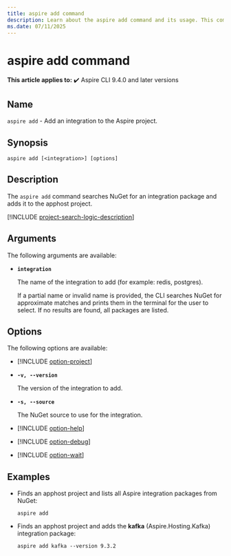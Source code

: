 ```yaml
---
title: aspire add command
description: Learn about the aspire add command and its usage. This command adds an integration package to an Aspire apphost project.
ms.date: 07/11/2025
---
```

# aspire add command

**This article applies to:** ✔️ Aspire CLI 9.4.0 and later versions

## Name

`aspire add` - Add an integration to the Aspire project.

## Synopsis

```dotnetcli
aspire add [<integration>] [options]
```

## Description

The `aspire add` command searches NuGet for an integration package and adds it to the apphost project.

[!INCLUDE [project-search-logic-description](includes/project-search-logic-description.md)]

## Arguments

The following arguments are available:

- **`integration`**

  The name of the integration to add (for example: redis, postgres).

  If a partial name or invalid name is provided, the CLI searches NuGet for approximate matches and prints them in the terminal for the user to select. If no results are found, all packages are listed.

## Options

The following options are available:

- [!INCLUDE [option-project](includes/option-project.md)]

- **`-v, --version`**

  The version of the integration to add.

- **`-s, --source`**

  The NuGet source to use for the integration.

- [!INCLUDE [option-help](includes/option-help.md)]

- [!INCLUDE [option-debug](includes/option-debug.md)]

- [!INCLUDE [option-wait](includes/option-wait.md)]

## Examples

- Finds an apphost project and lists all Aspire integration packages from NuGet:

  ```Command
  aspire add
  ```

- Finds an apphost project and adds the **kafka** (Aspire.Hosting.Kafka) integration package:

  ```Command
  aspire add kafka --version 9.3.2
  ```
